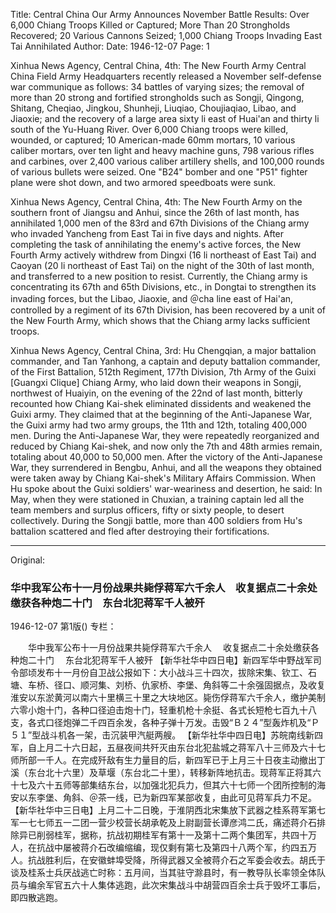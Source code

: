 Title: Central China Our Army Announces November Battle Results: Over 6,000 Chiang Troops Killed or Captured; More Than 20 Strongholds Recovered; 20 Various Cannons Seized; 1,000 Chiang Troops Invading East Tai Annihilated
Author:
Date: 1946-12-07
Page: 1

Xinhua News Agency, Central China, 4th: The New Fourth Army Central China Field Army Headquarters recently released a November self-defense war communique as follows: 34 battles of varying sizes; the removal of more than 20 strong and fortified strongholds such as Songji, Qingong, Shitang, Cheqiao, Jingkou, Shunheji, Liuqiao, Choujiaqiao, Libao, and Jiaoxie; and the recovery of a large area sixty li east of Huai'an and thirty li south of the Yu-Huang River. Over 6,000 Chiang troops were killed, wounded, or captured; 10 American-made 60mm mortars, 10 various caliber mortars, over ten light and heavy machine guns, 798 various rifles and carbines, over 2,400 various caliber artillery shells, and 100,000 rounds of various bullets were seized. One "B24" bomber and one "P51" fighter plane were shot down, and two armored speedboats were sunk.

Xinhua News Agency, Central China, 4th: The New Fourth Army on the southern front of Jiangsu and Anhui, since the 26th of last month, has annihilated 1,000 men of the 83rd and 67th Divisions of the Chiang army who invaded Yancheng from East Tai in five days and nights. After completing the task of annihilating the enemy's active forces, the New Fourth Army actively withdrew from Dingxi (16 li northeast of East Tai) and Caoyan (20 li northeast of East Tai) on the night of the 30th of last month, and transferred to a new position to resist. Currently, the Chiang army is concentrating its 67th and 65th Divisions, etc., in Dongtai to strengthen its invading forces, but the Libao, Jiaoxie, and ＠cha line east of Hai'an, controlled by a regiment of its 67th Division, has been recovered by a unit of the New Fourth Army, which shows that the Chiang army lacks sufficient troops.

Xinhua News Agency, Central China, 3rd: Hu Chengqian, a major battalion commander, and Tan Yanhong, a captain and deputy battalion commander, of the First Battalion, 512th Regiment, 177th Division, 7th Army of the Guixi [Guangxi Clique] Chiang Army, who laid down their weapons in Songji, northwest of Huaiyin, on the evening of the 22nd of last month, bitterly recounted how Chiang Kai-shek eliminated dissidents and weakened the Guixi army. They claimed that at the beginning of the Anti-Japanese War, the Guixi army had two army groups, the 11th and 12th, totaling 400,000 men. During the Anti-Japanese War, they were repeatedly reorganized and reduced by Chiang Kai-shek, and now only the 7th and 48th armies remain, totaling about 40,000 to 50,000 men. After the victory of the Anti-Japanese War, they surrendered in Bengbu, Anhui, and all the weapons they obtained were taken away by Chiang Kai-shek's Military Affairs Commission. When Hu spoke about the Guixi soldiers' war-weariness and desertion, he said: In May, when they were stationed in Chuxian, a training captain led all the team members and surplus officers, fifty or sixty people, to desert collectively. During the Songji battle, more than 400 soldiers from Hu's battalion scattered and fled after destroying their fortifications.



<hr /> 

Original: 


### 华中我军公布十一月份战果共毙俘蒋军六千余人　收复据点二十余处缴获各种炮二十门　东台北犯蒋军千人被歼

1946-12-07
第1版()
专栏：

　　华中我军公布十一月份战果共毙俘蒋军六千余人
  　收复据点二十余处缴获各种炮二十门
  　东台北犯蒋军千人被歼
    【新华社华中四日电】新四军华中野战军司令部顷发布十一月份自卫战公报如下：大小战斗三十四次，拔除宋集、钦工、石塘、车桥、径口、顺河集、刘桥、仇家桥、李堡、角斜等二十余强固据点，及收复淮安以东淤黄河以南六十里横三十里之大块地区。毙伤俘蒋军六千余人，缴护美制六零小炮十门，各种口径迫击炮十门，轻重机枪十余挺、各式长短枪七百九十八支，各式口径炮弹二千四百余发，各种子弹十万发。击毁“Ｂ２４”型轰炸机及“Ｐ５１”型战斗机各一架，击沉装甲汽艇两艘。
    【新华社华中四日电】苏皖南线新四军，自上月二十六日起，五昼夜间共歼灭由东台北犯盐城之蒋军八十三师及六十七师所部一千人。在完成歼敌有生力量目的后，新四军已于上月三十日夜主动撤出丁溪（东台北十六里）及草堰（东台北二十里），转移新阵地抗击。现蒋军正将其六十七及六十五师等部集结东台，以加强北犯兵力，但其六十七师一个团所控制的海安以东李堡、角斜、＠茶一线，已为新四军某部收复，由此可见蒋军兵力不足。
    【新华社华中三日电】上月二十二日晚，于淮阴西北宋集放下武器之桂系蒋军第七军一七七师五一二团一营少校营长胡承乾及上尉副营长谭彦鸿二氏，痛述蒋介石排除异已削弱桂军，据称，抗战初期桂军有第十一及第十二两个集团军，共四十万人，在抗战中屡被蒋介石改编缩编，现仅剩有第七及第四十八两个军，约四五万人。抗战胜利后，在安徽蚌埠受降，所得武器又全被蒋介石之军委会收去。胡氏于谈及桂系士兵厌战逃亡时称：五月间，当其驻守滁县时，有一教导队长率领全体队员与编余军官五六十人集体逃跑，此次宋集战斗中胡营四百余士兵于毁坏工事后，即四散逃跑。
